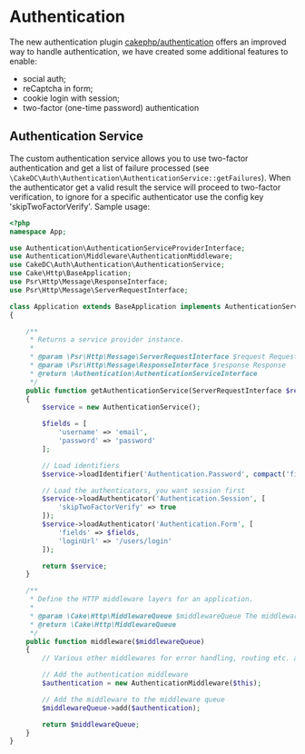 Authentication
==============
The new authentication plugin [cakephp/authentication](https://github.com/cakephp/authentication/)
offers an improved way to handle authentication, we have created some additional features to enable:
 - social auth;
 - reCaptcha in form;
 - cookie login with session;
 - two-factor  (one-time password) authentication

Authentication Service
------------------------
The custom authentication service allows you to use two-factor authentication and get a list of 
failure processed (see `\CakeDC\Auth\Authentication\AuthenticationService::getFailures`).
When the authenticator get a valid result the service will proceed to two-factor verification,
to ignore for a specific authenticator use the config key 'skipTwoFactorVerify'.
Sample usage:

```php
<?php
namespace App;

use Authentication\AuthenticationServiceProviderInterface;
use Authentication\Middleware\AuthenticationMiddleware;
use CakeDC\Auth\Authentication\AuthenticationService;
use Cake\Http\BaseApplication;
use Psr\Http\Message\ResponseInterface;
use Psr\Http\Message\ServerRequestInterface;

class Application extends BaseApplication implements AuthenticationServiceProviderInterface
{

    /**
     * Returns a service provider instance.
     *
     * @param \Psr\Http\Message\ServerRequestInterface $request Request
     * @param \Psr\Http\Message\ResponseInterface $response Response
     * @return \Authentication\AuthenticationServiceInterface
     */
    public function getAuthenticationService(ServerRequestInterface $request, ResponseInterface $response)
    {
        $service = new AuthenticationService();

        $fields = [
            'username' => 'email',
            'password' => 'password'
        ];

        // Load identifiers
        $service->loadIdentifier('Authentication.Password', compact('fields'));

        // Load the authenticators, you want session first
        $service->loadAuthenticator('Authentication.Session', [
            'skipTwoFactorVerify' => true
        ]);
        $service->loadAuthenticator('Authentication.Form', [
            'fields' => $fields,
            'loginUrl' => '/users/login'
        ]);

        return $service;
    }

    /**
     * Define the HTTP middleware layers for an application.
     *
     * @param \Cake\Http\MiddlewareQueue $middlewareQueue The middleware queue to set in your App Class
     * @return \Cake\Http\MiddlewareQueue
     */
    public function middleware($middlewareQueue)
    {
        // Various other middlewares for error handling, routing etc. added here.

        // Add the authentication middleware
        $authentication = new AuthenticationMiddleware($this);

        // Add the middleware to the middleware queue
        $middlewareQueue->add($authentication);

        return $middlewareQueue;
    }
}
```

